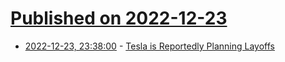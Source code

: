 # [Published on 2022-12-23](index.md)

* [2022-12-23, 23:38:00](https://soylentnews.org/article.pl?sid=22/12/22/2317203&from=rss) - [Tesla is Reportedly Planning Layoffs](https://soylentnews.org/article.pl?sid=22/12/22/2317203&from=rss)
